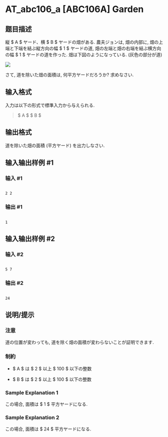 # AT_abc106_a [ABC106A] Garden

## 题目描述

[problemUrl]: https://atcoder.jp/contests/abc106/tasks/abc106_a

縦 $ A $ ヤード、横 $ B $ ヤードの畑がある. 農夫ジョンは, 畑の内部に, 畑の上端と下端を結ぶ縦方向の幅 $ 1 $ ヤードの道, 畑の左端と畑の右端を結ぶ横方向の幅 $ 1 $ ヤードの道を作った. 畑は下図のようになっている. (灰色の部分が道)  
![ ](https://cdn.luogu.com.cn/upload/vjudge_pic/AT_abc106_a/423099227f6c8f69b455274e673bc67550604e31.png)

さて, 道を除いた畑の面積は, 何平方ヤードだろうか? 求めなさい.

## 输入格式

入力は以下の形式で標準入力から与えられる.

> $ A $ $ B $

## 输出格式

道を除いた畑の面積 (平方ヤード) を出力しなさい.

## 输入输出样例 #1

### 输入 #1

```
2 2
```

### 输出 #1

```
1
```

## 输入输出样例 #2

### 输入 #2

```
5 7
```

### 输出 #2

```
24
```

## 说明/提示

### 注意

道の位置が変わっても, 道を除く畑の面積が変わらないことが証明できます.

### 制約

- $ A $ は $ 2 $ 以上 $ 100 $ 以下の整数
- $ B $ は $ 2 $ 以上 $ 100 $ 以下の整数

### Sample Explanation 1

この場合, 面積は $ 1 $ 平方ヤードになる.

### Sample Explanation 2

この場合, 面積は $ 24 $ 平方ヤードになる.